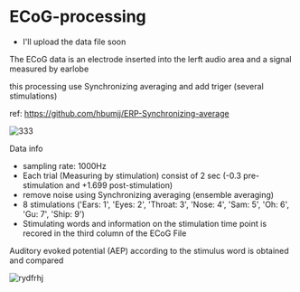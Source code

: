# ECoG-processing

* I'll upload the data file soon 

The ECoG data is an electrode inserted into the lerft audio area and a signal measured by earlobe 

this processing use Synchronizing averaging and add triger (several stimulations) 

ref: https://github.com/hbumjj/ERP-Synchronizing-average

![333](https://user-images.githubusercontent.com/95017140/152637019-1d0f9c2f-f751-4ffd-a6d1-7a89c332101a.jpg)


Data info

- sampling rate: 1000Hz
- Each trial (Measuring by stimulation) consist of 2 sec (-0.3 pre-stimulation and +1.699 post-stimulation)
- remove noise using Synchronizing averaging (ensemble averaging)
- 8 stimulations ('Ears: 1', 'Eyes: 2', 'Throat: 3', 'Nose: 4', 'Sam: 5', 'Oh: 6', 'Gu: 7', 'Ship: 9')
- Stimulating words and information on the stimulation time point is recored in the third column of the ECoG File 


Auditory evoked potential (AEP) according to the stimulus word is obtained and compared 

![rydfrhj](https://user-images.githubusercontent.com/95017140/152637104-dae04951-1e92-45cd-9890-cc00f282ca36.png)
